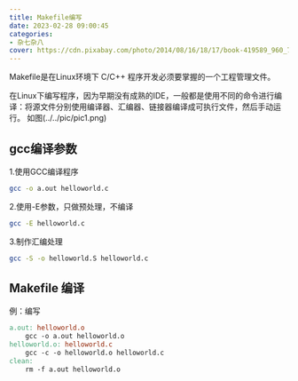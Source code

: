 ```yaml
---
title: Makefile编写
date: 2023-02-28 09:00:45
categories:
- 杂七杂八
cover: https://cdn.pixabay.com/photo/2014/08/16/18/17/book-419589_960_720.jpg
---
```

Makefile是在Linux环境下 C/C++ 程序开发必须要掌握的一个工程管理文件。
<!--more-->
在Linux下编写程序，因为早期没有成熟的IDE，一般都是使用不同的命令进行编译：将源文件分别使用编译器、汇编器、链接器编译成可执行文件，然后手动运行。
如图(../../pic/pic1.png)

## gcc编译参数
1.使用GCC编译程序
```BASH
gcc -o a.out helloworld.c
```

2.使用-E参数，只做预处理，不编译
```BASH
gcc -E helloworld.c
```

3.制作汇编处理
```BASH
gcc -S -o helloworld.S helloworld.c
```

## Makefile 编译
例：编写
```Makefile
a.out: helloworld.o
    gcc -o a.out helloworld.o
helloworld.o: helloworld.c
    gcc -c -o helloworld.o helloworld.c
clean:
    rm -f a.out helloworld.o
```
